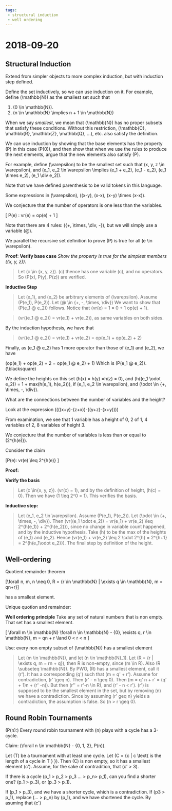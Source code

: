 ```yaml
---
tags:
 - structural induction
 - well ordering
---
```

# 2018-09-20

## Structural Induction

Extend from simpler objects to more complex induction, but with induction step defined.

Define the set inductively, so we can use induction on it. For example, define \(\mathbb{N}\) as the smallest set such that 

1. \(0 \in \mathbb{N}\).
2. \(n \in \mathbb{N} \implies n + 1 \in \mathbb{N}\)

When we say *smallest*, we mean that \(\mathbb{N}\) has no proper subsets that satisfy these conditions. Without this restriction, \(\mathbb{C}, \mathbb{R}, \mathbb{Z}, \mathbb{Q}, ...\), etc. also satisfy the definition.

We can use induction by showing that the base elements has the property \(P\) in this case \(P(0)\), and then show that when we use the rules to produce the next elements, argue that the new elements also satisfy \(P\).

For example, define \(\varepsilon\) to be the smallest set such that \(x, y, z \in \varepsilon\), and \(e_1, e_2 \in \varepsilon \implies (e_1 + e_2), (e_1 - e_2), (e_1 \times e_2), (e_1 \div e_2)\).

Note that we have defined parenthesis to be valid tokens in this language.

Some expressions in \(\varepsilon\), \((x-y), (x-x), (x-y) \times (x-x)\). 

We conjecture that the number of operators is one less than the variables.

\[
P(e) : vr(e) = op(e) + 1
\]

Note that there are 4 rules: \(\{+, \times, \div, -\}\), but we will simply use a variable \(@\).

We parallel the recursive set definition to prove \(P\) is true for all \(e \in \varepsilon\). 

**Proof**:
**Verify base case**
*Show the property is true for the simplest members \(\{x, y, z\}\)*. 
> Let \(c \in \{x, y, z\}\). \(c\) thence has one variable \(c\), and no operators. So \(P(x), P(y), P(z)\) are verified.

**Inductive Step**
> Let \(e_1\), and \(e_2\) be arbitrary elements of \(\varepsilon\). Assume \(P(e_1), P(e_2)\). Let \(@ \in \{+, -, \times, \div\}\) We want to show that \(P(e_1 @ e_2)\) follows. Notice that \(vr(e) = 1 = 0 + 1 op(e) + 1\).

> \(vr((e_1 @ e_2)) = vr(e_1) + vr(e_2)\), as same variables on both sides.

By the induction hypothesis, we have that 
> \(vr((e_1 @ e_2)) = vr(e_1) + vr(e_2) = op(e_1) + op(e_2) + 2\)

Finally, as \(e_1 @ e_2\) has 1 more operator than those of \(e_1\) and \(e_2\), we have

\(op(e_1) + op(e_2) + 2 = op(e_1 @ e_2) + 1\)
Which is \(P(e_1 @ e_2)\).
\(\blacksquare\)

We define the heights on this set \(h(x) = h(y) =h(z) = 0\), and \(h((e_1 \odot e_2)) = 1 + max(h(e_1), h(e_2))\), if \(e_1, e_2 \in \varepsilon\), and \(\odot \in \{+, \times, -, \div\}\).

What are the connections between the number of variables and the height?

Look at the expression 
\((((x+y)-(z+x))-((y+z)-(x+y)))\)

From examination, we see that 1 variable has a height of 0, 2 of 1, 4 variables of 2, 8 variables of height 3.

We conjecture that the number of variables is less than or equal to \(2^{h(e)}\).

Consider the claim

\[P(e): vr(e) \leq 2^{h(e)} \]

**Proof:**

**Verify the basis**
> Let \(c \in\{x, y, z\}\). \(vr(c) = 1\), and by the definition of height, \(h(c) = 0\). Then we have \(1 \leq 2^0 = 1\). This verifies the basis.

**Inductive step:**
> Let \(e_1, e_2 \in \varepsilon\). Assume \(P(e_1), P(e_2)\). Let  \(\odot \in \{+, \times, -, \div\}\).
> Then \(vr((e_1 \odot e_2)) = vr(e_1) + vr(e_2) \leq 2^{h(e_1)} + 2^{h(e_2)}\), since no change in variable count happened, and by the inductive hypothesis.
> Take \(h\) to be the max of the heights of \(e_1\) and \(e_2\). Hence  \(vr(e_1) + vr(e_2) \leq 2 \cdot 2^{h} = 2^{h+1} = 2^{h(e_1\odot e_2})\).
> The final step by definition of the height.

## Well-ordering 

Quotient remainder theorem

\[\forall n, m, n \neq 0, R = \{r \in \mathbb{N} | \exists q \in \mathbb{N}, m = qn+r\}\]

has a smallest element.

Unique quotion and remainder:

**Well ordering principle**
Take any set of natural numbers that is non empty. That set has a smallest element.


\[
\forall m \in \mathbb{N} \forall n \in \mathbb{N} - \{0\}, \exists q, r \in \mathbb{N}, m = qn + r \land 0 < r < n
\]

Use: every non empty subset of \(\mathbb{N}\) has a smallest element

> Let \(m \in \mathbb{N}\), and let \(n \in \mathbb{N}_1\). Let \(R = \{r | \exists q, m = rn + q\}\), then R is non-empty, since \(m \in R\). Also \(R \subseteq \mathbb{N}\). By PWO, \(R\) has a smallest element, call it \(r'\). It has a corresponding \(q'\) such that \(m = q' + r'\).
> Assume for contradiction, \(r' \geq n\). Then \(r' - n \geq 0\). Then \(m = q' n + r' = (q' + 1)n + (r' -n)\).
> But then \(r'' = r'-n \in R\), and \(r' - n < r'\). \(r'\) is supposed to be the smallest element in the set, but by removing \(n\) we have a contradiction.
> Since by assuming \(r' geq n\) yields a contradiction, the assumption is false. So \(n > r \geq 0\).
>

## Round Robin Tournaments

\(P(n):\) Every round robin tournament with \(n\) plays with a cycle has a 3-cycle.

Claim: \(\forall n \in \mathbb{N} - \{0, 1, 2\}, P(n)\).

Let \(T\) be a tournament with at least one cycle. Let \(C = \{c | c \text{ is the length of a cycle in T } \}\). Then \(C\) is non empty, so it has a smallest element \(c'\). Assume, for the sake of contradition, that \(c' > 3\).

If there is a cycle \(p_1 > p_2 > p_3 ... > p_n> p_1\), can you find a shorter one? \(p_1 > p_3\), or \(p_3 > p_1\). 

If \(p_1 > p_3\), and we have a shorter cycle, which is a contradiction.
If \(p3 > p_1\), replace \(... > p_n\) by \(p_1\), and we have shortened the cycle. By asuming that \(c'\)
